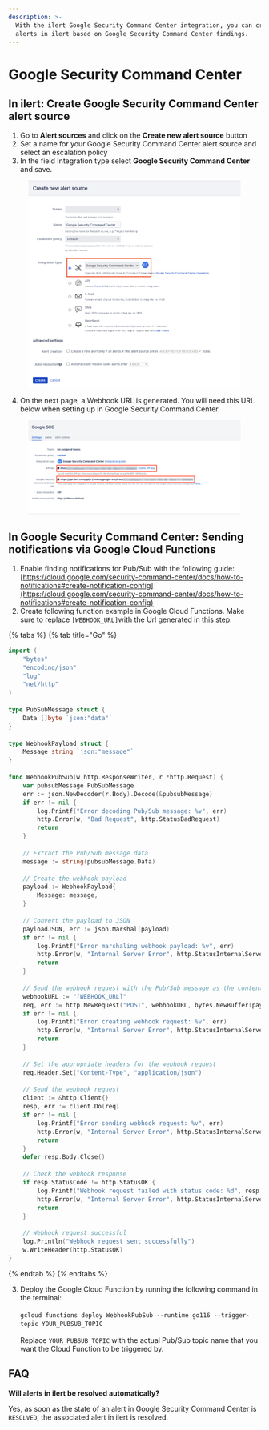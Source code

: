 ```yaml
---
description: >-
  With the ilert Google Security Command Center integration, you can create
  alerts in ilert based on Google Security Command Center findings.
---
```


# Google Security Command Center

## In ilert: Create Google Security Command Center alert source

1. Go to **Alert sources** and click on the **Create new alert source** button
2. Set a name for your Google Security Command Center alert source and select an escalation policy
3. In the field Integration type select **Google Security Command Center** and save.

<figure><img src="../.gitbook/assets/GSCC_1.png" alt=""><figcaption></figcaption></figure>

4. On the next page, a Webhook URL is generated. You will need this URL below when setting up in Google Security Command Center.

<figure><img src="../.gitbook/assets/GSCC_2.png" alt=""><figcaption></figcaption></figure>

## In Google Security Command Center: Sending notifications via Google Cloud Functions

1. Enable finding notifications for Pub/Sub with the following guide: [https://cloud.google.com/security-command-center/docs/how-to-notifications#create-notification-config](https://cloud.google.com/security-command-center/docs/how-to-notifications#create-notification-config)
2. Create following function example in Google Cloud Functions. Make sure to replace `[WEBHOOK_URL]`with the Url generated in [this step](google-security-command-center.md#in-ilert-create-google-security-command-center-alert-source).

{% tabs %}
{% tab title="Go" %}
```go
import (
	"bytes"
	"encoding/json"
	"log"
	"net/http"
)

type PubSubMessage struct {
	Data []byte `json:"data"`
}

type WebhookPayload struct {
	Message string `json:"message"`
}

func WebhookPubSub(w http.ResponseWriter, r *http.Request) {
	var pubsubMessage PubSubMessage
	err := json.NewDecoder(r.Body).Decode(&pubsubMessage)
	if err != nil {
		log.Printf("Error decoding Pub/Sub message: %v", err)
		http.Error(w, "Bad Request", http.StatusBadRequest)
		return
	}

	// Extract the Pub/Sub message data
	message := string(pubsubMessage.Data)

	// Create the webhook payload
	payload := WebhookPayload{
		Message: message,
	}

	// Convert the payload to JSON
	payloadJSON, err := json.Marshal(payload)
	if err != nil {
		log.Printf("Error marshaling webhook payload: %v", err)
		http.Error(w, "Internal Server Error", http.StatusInternalServerError)
		return
	}

	// Send the webhook request with the Pub/Sub message as the content
	webhookURL := "[WEBHOOK_URL]"
	req, err := http.NewRequest("POST", webhookURL, bytes.NewBuffer(payloadJSON))
	if err != nil {
		log.Printf("Error creating webhook request: %v", err)
		http.Error(w, "Internal Server Error", http.StatusInternalServerError)
		return
	}

	// Set the appropriate headers for the webhook request
	req.Header.Set("Content-Type", "application/json")

	// Send the webhook request
	client := &http.Client{}
	resp, err := client.Do(req)
	if err != nil {
		log.Printf("Error sending webhook request: %v", err)
		http.Error(w, "Internal Server Error", http.StatusInternalServerError)
		return
	}
	defer resp.Body.Close()

	// Check the webhook response
	if resp.StatusCode != http.StatusOK {
		log.Printf("Webhook request failed with status code: %d", resp.StatusCode)
		http.Error(w, "Internal Server Error", http.StatusInternalServerError)
		return
	}

	// Webhook request successful
	log.Println("Webhook request sent successfully")
	w.WriteHeader(http.StatusOK)
}
```
{% endtab %}
{% endtabs %}

3. Deploy the Google Cloud Function by running the following command in the terminal:\
   \
   `gcloud functions deploy WebhookPubSub --runtime go116 --trigger-topic YOUR_PUBSUB_TOPIC`\
   \
   Replace `YOUR_PUBSUB_TOPIC` with the actual Pub/Sub topic name that you want the Cloud Function to be triggered by.

## FAQ <a href="#faq" id="faq"></a>

**Will alerts in ilert be resolved automatically?**

Yes, as soon as the state of an alert in Google Security Command Center is `RESOLVED`, the associated alert in ilert is resolved.

